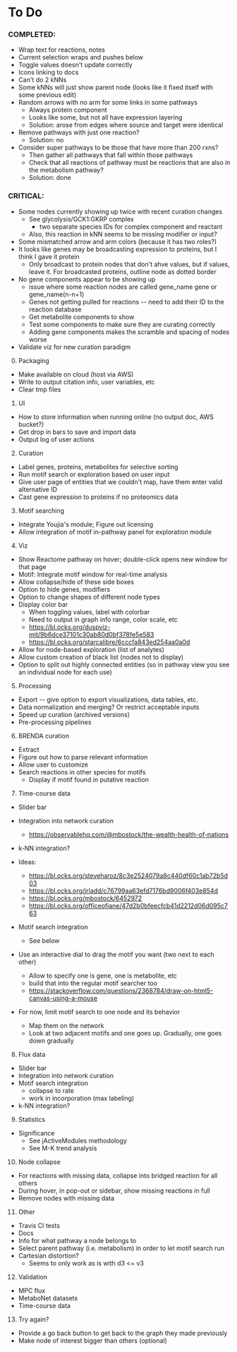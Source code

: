 # To Do

### COMPLETED:
- Wrap text for reactions, notes
- Current selection wraps and pushes below
- Toggle values doesn't update correctly
- Icons linking to docs
- Can't do 2 kNNs
- Some kNNs will just show parent node (looks like it fixed itself with some previous edit)
- Random arrows with no arm for some links in some pathways
	- Always protein component
	- Looks like some, but not all have expression layering
	- Solution: arose from edges where source and target were identical
- Remove pathways with just one reaction?
	- Solution: no
- Consider super pathways to be those that have more than 200 rxns?
	- Then gather all pathways that fall within those pathways
	- Check that all reactions of pathway must be reactions that are also in the metabolism pathway?
	- Solution: done

### CRITICAL:
- Some nodes currently showing up twice with recent curation changes
	- See glycolysis/GCK1:GKRP complex
		- two separate species IDs for complex component and reactant
	- Also, this reaction in kNN seems to be missing modifier or input?
- Some mismatched arrow and arm colors (because it has two roles?)
- It looks like genes may be broadcasting expression to proteins, but I think I gave it protein
	- Only broadcast to protein nodes that don't ahve values, but if values, leave it. For broadcasted proteins, outline node as dotted border
- No gene components appear to be showing up
	- issue where some reaction nodes are called gene_name gene or gene_name(n-n+1)
	- Genes not getting pulled for reactions -- need to add their ID to the reaction database
	- Get metabolite components to show
	- Test some components to make sure they are curating correctly
	- Adding gene components makes the scramble and spacing of nodes worse
- Validate viz for new curation paradigm

0. Packaging
- Make available on cloud (host via AWS)
- Write to output citation info, user variables, etc
- Clear tmp files

1. UI
- How to store information when running online (no output doc, AWS bucket?)
- Get drop in bars to save and import data
- Output log of user actions

2. Curation
- Label genes, proteins, metabolites for selective sorting
- Run motif search or exploration based on user input
- Give user page of entities that we couldn't map, have them enter valid alternative ID
- Cast gene expression to proteins if no proteomics data

3. Motif searching
- Integrate Youjia's module; Figure out licensing
- Allow integration of motif in-pathway panel for exploration module

4. Viz
- Show Reactome pathway on hover; double-click opens new window for that page
- Motif: Integrate motif window for real-time analysis
- Allow collapse/hide of these side boxes
- Option to hide genes, modifiers
- Option to change shapes of different node types
- Display color bar
	- When toggling values, label with colorbar
	- Need to output in graph info range, color scale, etc
	- https://bl.ocks.org/duspviz-mit/9b6dce37101c30ab80d0bf378fe5e583
	- https://bl.ocks.org/starcalibre/6cccfa843ed254aa0a0d
- Allow for node-based exploration (list of analytes)
- Allow custom creation of black list (nodes not to display)
- Option to split out highly connected entities (so in pathway view you see an individual node for each use)

5. Processing
- Export -- give option to export visualizations, data tables, etc.
- Data normalization and merging? Or restrict acceptable inputs
- Speed up curation (archived versions)
- Pre-processing pipelines

6. BRENDA curation
- Extract
- Figure out how to parse relevant information
- Allow user to customize
- Search reactions in other species for motifs
	- Display if motif found in putative reaction  

7. Time-course data
- Slider bar
- Integration into network curation
	- https://observablehq.com/@mbostock/the-wealth-health-of-nations

- k-NN integration?
- Ideas:
	- https://bl.ocks.org/steveharoz/8c3e2524079a8c440df60c1ab72b5d03
	- https://bl.ocks.org/jrladd/c76799aa63efd7176bd9006f403e854d
	- https://bl.ocks.org/mbostock/6452972
	- https://bl.ocks.org/officeofjane/47d2b0bfeecfcb41d2212d06d095c763
- Motif search integration
	- See below
- Use an interactive dial to drag the motif you want (two next to each other)
	- Allow to specify one is gene, one is metabolite, etc
	- build that into the regular motif searcher too
	- https://stackoverflow.com/questions/2368784/draw-on-html5-canvas-using-a-mouse
- For now, limit motif search to one node and its behavior
	- Map them on the network
	- Look at two adjacent motifs and one goes up. Gradually, one goes down gradually

8. Flux data
- Slider bar
- Integration into network curation
- Motif search integration
	- collapse to rate
	- work in incorporation (max labeling)
- k-NN integration?

9. Statistics
- Significance
	- See jActiveModules methodology
	- See M-K trend analysis

10. Node collapse
- For reactions with missing data, collapse into bridged reaction for all others
- During hover, in pop-out or sidebar, show missing reactions in full
- Remove nodes with missing data

11. Other
- Travis CI tests
- Docs
- Info for what pathway a node belongs to
- Select parent pathway (i.e. metabolism) in order to let motif search run
- Cartesian distortion?
	- Seems to only work as is with d3 <= v3

12. Validation
- MPC flux
- MetaboNet datasets
- Time-course data

13. Try again?
- Provide a go back button to get back to the graph they made previously
- Make node of interest bigger than others (optional)
